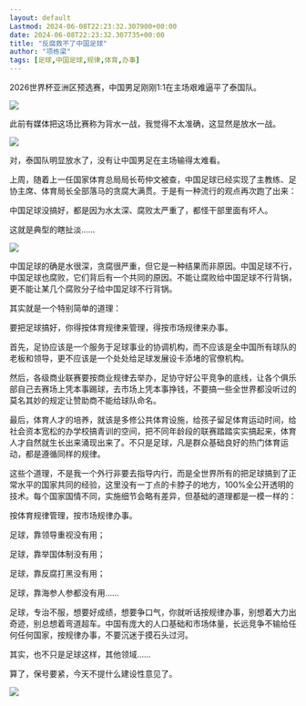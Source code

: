 ```yaml
---
layout: default
Lastmod: 2024-06-08T22:23:32.307900+00:00
date: 2024-06-08T22:23:32.307735+00:00
title: "反腐救不了中国足球"
author: "项栋梁"
tags: [足球,中国足球,规律,体育,办事]
---
```


2026世界杯亚洲区预选赛，中国男足刚刚1:1在主场艰难逼平了泰国队。

![](https://images.weserv.nl/?url=https%3A//mmbiz.qpic.cn/mmbiz_jpg/qEicyZDQUnDFGPicMFvIicN2p1gU1VQdPuGKQ6DmDGnPR8pHcjz39n0Y7NlIAlDPfpmswkyrDNPwxicmk1qqsf5woQ/640%3Fwx_fmt%3Djpeg)

此前有媒体把这场比赛称为背水一战，我觉得不太准确，这显然是放水一战。

![](https://images.weserv.nl/?url=https%3A//mmbiz.qpic.cn/mmbiz_jpg/qEicyZDQUnDFGPicMFvIicN2p1gU1VQdPuGk2PtKhibwbQNgOtpib3dUDSnUKfzxzuDtUqCdx6VMogHfULqic6PuhTng/640%3Fwx_fmt%3Djpeg)

对，泰国队明显放水了，没有让中国男足在主场输得太难看。

上周，随着上一任国家体育总局局长苟仲文被查，中国足球已经实现了主教练、足协主席、体育局长全部落马的贪腐大满贯。于是有一种流行的观点再次跑了出来：

中国足球没搞好，都是因为水太深、腐败太严重了，都怪干部里面有坏人。

这就是典型的瞎扯淡……

![](https://images.weserv.nl/?url=https%3A//mmbiz.qpic.cn/mmbiz_jpg/qEicyZDQUnDFGPicMFvIicN2p1gU1VQdPuGwbElmYtHyp3eYeSotXUs91yUx5ubyFtHTGUibvZaXibEjbdwDhkZDfMw/640%3Fwx_fmt%3Djpeg)

中国足球的确是水很深，贪腐很严重，但它是一种结果而非原因。中国足球不行，中国足球也腐败，它们背后有一个共同的原因。不能让腐败给中国足球不行背锅，更不能让某几个腐败分子给中国足球不行背锅。

其实就是一个特别简单的道理：

要把足球搞好，你得按体育规律来管理，得按市场规律来办事。

首先，足协应该是一个服务于足球事业的协调机构，而不应该是全中国所有球队的老板和领导，更不应该是一个处处给足球发展设卡添堵的官僚机构。

然后，各级商业联赛要按商业规律去举办，足协守好公平竞争的底线，让各个俱乐部自己去赛场上凭本事踢球，去市场上凭本事挣钱，不要搞一些全世界都没听过的莫名其妙的规定让赞助商不能给球队命名。

最后，体育人才的培养，就该是多修公共体育设施，给孩子留足体育运动时间，给社会资本宽松的办学校搞青训的空间，把不同年龄段的联赛踏踏实实搞起来，体育人才自然就生长出来涌现出来了。不只是足球，凡是群众基础良好的热门体育运动，都是遵循同样的规律。

这些个道理，不是我一个外行非要去指导内行，而是全世界所有的把足球搞到了正常水平的国家共同的经验，这里没有一丁点的卡脖子的地方，100%全公开透明的技术。每个国家国情不同，实施细节会略有差异，但基础的道理都是一模一样的：

按体育规律管理，按市场规律办事。

足球，靠领导重视没有用；

足球，靠举国体制没有用；

足球，靠反腐打黑没有用；

足球，靠海参人参都没有用……

足球，专治不服，想要好成绩，想要争口气，你就听话按规律办事，别想着大力出奇迹，别总想着弯道超车。中国有庞大的人口基础和市场体量，长远竞争不输给任何任何国家，按规律办事，不要沉迷于摸石头过河。

其实，也不只是足球这样，其他领域……

算了，保号要紧，今天不提什么建设性意见了。

![](https://images.weserv.nl/?url=https%3A//mmbiz.qpic.cn/mmbiz_jpg/qEicyZDQUnDFGPicMFvIicN2p1gU1VQdPuGOP55WWuW2DkGrpJ27ic721sZIqKBNBAGGGpA6AjUynmEVibQRibJVlhmA/640%3Fwx_fmt%3Djpeg)

